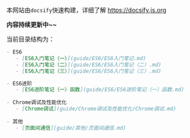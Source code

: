 本网站由`docsify`快速构建，详细了解 https://docsify.js.org

**内容持续更新中~~**

当前目录结构为：
 ```markdown
- ES6
	- [ES6入门笔记（一）](guide/ES6/ES6入门笔记.md)
	- [ES6入门笔记（二）](guide/ES6/ES6入门笔记（二）.md)
	- [ES6入门笔记（三）](guide/ES6/ES6入门笔记（三）.md)

- ES6进阶
    - [ES6进阶笔记（一）函数](guide/ES6/ES6进阶笔记（一）函数.md)
		
- Chrome调试及性能优化
    - [Chrome调试](guide/Chrome调试及性能优化/Chrome调试.md)
	
- 其他
    - [页面间通信](guide/其他/页面间通信.md)

```
